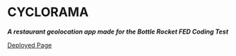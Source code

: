 # CYCLORAMA

 **_A restaurant geolocation app made for the Bottle Rocket FED Coding Test_**

[Deployed Page](https://lunch-tyme-app.herokuapp.com/)